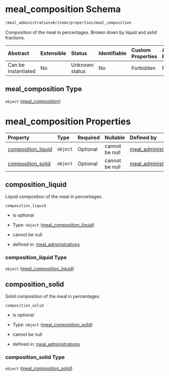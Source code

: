 # meal\_composition Schema

```txt
/meal_administrations#/items/properties/meal_composition
```

Composition of the meal in percentages. Broken down by liquid and solid fractions.

| Abstract            | Extensible | Status         | Identifiable | Custom Properties | Additional Properties | Access Restrictions | Defined In                                                                                               |
| :------------------ | :--------- | :------------- | :----------- | :---------------- | :-------------------- | :------------------ | :------------------------------------------------------------------------------------------------------- |
| Can be instantiated | No         | Unknown status | No           | Forbidden         | Forbidden             | none                | [meal\_administrations.schema.json\*](../../out/meal_administrations.schema.json "open original schema") |

## meal\_composition Type

`object` ([meal\_composition](meal_administrations-meal_administration-properties-meal_composition.md))

# meal\_composition Properties

| Property                                   | Type     | Required | Nullable       | Defined by                                                                                                                                                                                                                   |
| :----------------------------------------- | :------- | :------- | :------------- | :--------------------------------------------------------------------------------------------------------------------------------------------------------------------------------------------------------------------------- |
| [composition\_liquid](#composition_liquid) | `object` | Optional | cannot be null | [meal\_administrations](meal_administrations-meal_administration-properties-meal_composition-properties-meal_composition_liquid.md "/meal_administrations#/items/properties/meal_composition/properties/composition_liquid") |
| [composition\_solid](#composition_solid)   | `object` | Optional | cannot be null | [meal\_administrations](meal_administrations-meal_administration-properties-meal_composition-properties-meal_composition_solid.md "/meal_administrations#/items/properties/meal_composition/properties/composition_solid")   |

## composition\_liquid

Liquid composition of the meal in percentages.

`composition_liquid`

*   is optional

*   Type: `object` ([meal\_composition\_liquid](meal_administrations-meal_administration-properties-meal_composition-properties-meal_composition_liquid.md))

*   cannot be null

*   defined in: [meal\_administrations](meal_administrations-meal_administration-properties-meal_composition-properties-meal_composition_liquid.md "/meal_administrations#/items/properties/meal_composition/properties/composition_liquid")

### composition\_liquid Type

`object` ([meal\_composition\_liquid](meal_administrations-meal_administration-properties-meal_composition-properties-meal_composition_liquid.md))

## composition\_solid

Solid composition of the meal in percentages.

`composition_solid`

*   is optional

*   Type: `object` ([meal\_composition\_solid](meal_administrations-meal_administration-properties-meal_composition-properties-meal_composition_solid.md))

*   cannot be null

*   defined in: [meal\_administrations](meal_administrations-meal_administration-properties-meal_composition-properties-meal_composition_solid.md "/meal_administrations#/items/properties/meal_composition/properties/composition_solid")

### composition\_solid Type

`object` ([meal\_composition\_solid](meal_administrations-meal_administration-properties-meal_composition-properties-meal_composition_solid.md))
